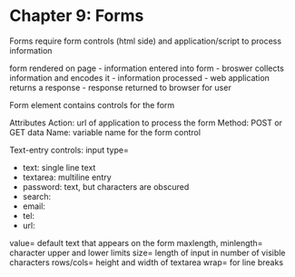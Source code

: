 # Chapter 9: Forms

Forms require form controls (html side) and application/script to process information

form rendered on page - information entered into form - broswer collects information and encodes it - information processed - web application returns a response - response returned to browser for user

Form element contains controls for the form

Attributes
Action: url of application to process the form
Method: POST or GET data
Name: variable name for the form control

Text-entry controls: 
input type=
* text: single line text
* textarea: multiline entry
* password: text, but characters are obscured
* search:
* email:
* tel:
* url:

value= default text that appears on the form
maxlength, minlength= character upper and lower limits
size= length of input in number of visible characters
rows/cols= height and width of textarea
wrap= for line breaks